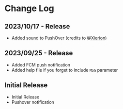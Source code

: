 # Change Log

## 2023/10/17 - Release
* Added sound to PushOver (credits to [@Xierion](https://github.com/Xierion))

## 2023/09/25 - Release

* Added FCM push notification
* Added help file if you forget to include `MSG` parameter

## Initial Release
* Initial Release
* Pushover notification</ul>

